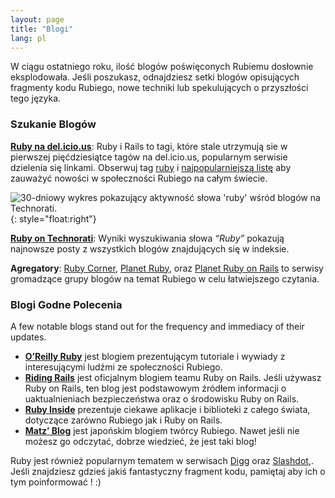 ```yaml
---
layout: page
title: "Blogi"
lang: pl
---
```


W ciągu ostatniego roku, ilość blogów poświęconych Rubiemu dosłownie
eksplodowała. Jeśli poszukasz, odnajdziesz setki blogów opisujących
fragmenty kodu Rubiego, nowe techniki lub spekulujących o przyszłości
tego języka.

### Szukanie Blogów

[**Ruby na del.icio.us**][1]\: Ruby i Rails to tagi, które stale
utrzymują sie w pierwszej pięćdziesiątce tagów na del.icio.us,
popularnym serwisie dzielenia się linkami. Obserwuj tag [ruby][1] i
[najpopularniejszą listę][2] aby zauważyć nowości w społeczności Rubiego
na całym świecie.

![30-dniowy wykres pokazujący aktywność słowa 'ruby' wśród blogów na
Technorati.](http://technorati.com/chartimg/%28ruby%29?totalHits=391174&amp;size=s&amp;days=30
"30-dniowy wykres pokazujący aktywność słowa 'ruby' wśród blogów na
Technorati.")
{: style="float:right"}

[**Ruby on Technorati**][3]\: Wyniki wyszukiwania słowa *“Ruby”*
pokazują najnowsze posty z wszystkich blogów znajdujących się w
indeksie.

**Agregatory**\: [Ruby Corner][4], [Planet Ruby][5], oraz [Planet Ruby
on Rails][6] to serwisy gromadzące grupy blogów na temat Rubiego w celu
łatwiejszego czytania.

### Blogi Godne Polecenia

A few notable blogs stand out for the frequency and immediacy of their
updates.

* [**O’Reilly Ruby**][7] jest blogiem prezentującym tutoriale i wywiady
  z interesującymi ludźmi ze społeczności Rubiego.
* [**Riding Rails**][8] jest oficjalnym blogiem teamu Ruby on Rails.
  Jeśli używasz Ruby on Rails, ten blog jest podstawowym źródłem
  informacji o uaktualnieniach bezpieczeństwa oraz o środowisku Ruby on
  Rails.
* [**Ruby Inside**][9] prezentuje ciekawe aplikacje i biblioteki z
  całego świata, dotyczące zarówno Rubiego jak i Ruby on Rails.
* [**Matz’ Blog**][10] jest japońskim blogiem twórcy Rubiego. Nawet
  jeśli nie możesz go odczytać, dobrze wiedzieć, że jest taki blog!

Ruby jest również popularnym tematem w serwisach [Digg][11] oraz
[Slashdot][12],. Jeśli znajdziesz gdzieś jakiś fantastyczny fragment
kodu, pamiętaj aby ich o tym poinformować ! :)



[1]: http://del.icio.us/tag/ruby 
[2]: http://del.icio.us/popular/ruby 
[3]: http://technorati.com/search/ruby 
[4]: http://rubycorner.com 
[5]: http://planetruby.0x42.net/ 
[6]: http://www.planetrubyonrails.org/ 
[7]: http://oreillynet.com/ruby/ 
[8]: http://weblog.rubyonrails.org/ 
[9]: http://www.rubyinside.com/ 
[10]: http://www.rubyist.net/~matz/ 
[11]: http://digg.com/programming 
[12]: http://developers.slashdot.org/ 

